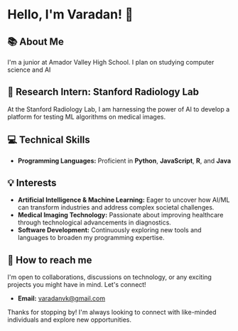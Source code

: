 # Hello, I'm Varadan! 👋

## 📚 About Me
I'm a junior at Amador Valley High School. I plan on studying computer science and AI

## 🏥 Research Intern: Stanford Radiology Lab
At the Stanford Radiology Lab, I am harnessing the power of AI to develop a platform for testing ML algorithms on medical images. 

## 💻 Technical Skills
- **Programming Languages:** Proficient in **Python**, **JavaScript**, **R**, and **Java**

## 💡 Interests
- **Artificial Intelligence & Machine Learning:** Eager to uncover how AI/ML can transform industries and address complex societal challenges.
- **Medical Imaging Technology:** Passionate about improving healthcare through technological advancements in diagnostics.
- **Software Development:** Continuously exploring new tools and languages to broaden my programming expertise.

## 🤝 How to reach me
I'm open to collaborations, discussions on technology, or any exciting projects you might have in mind. Let's connect!

- **Email:** varadanvk@gmail.com

Thanks for stopping by! I'm always looking to connect with like-minded individuals and explore new opportunities.

